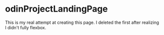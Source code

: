 # odinProjectLandingPage
 This is my real attempt at creating this page. I deleted the first after realizing I didn't fully flexbox.  
